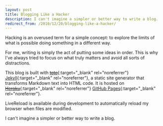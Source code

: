 ```yaml
---
layout: post
title: Blogging Like a Hacker
description: I can't imagine a simpler or better way to write a blog.
redirect_from: /2010/12/20/blogging-like-a-hacker/
---
```


Hacking is an overused term for a simple concept: to explore the limits of what is
possible doing something in a different way.

For me, writing is simply the act of putting some ideas in order. This is why
I've always tried to focus on what truly matters and avoid all sorts of distractions.

This blog is built with [<s>toto</s>][2]{:target="_blank" rel="noreferrer"}
[Jekyll][1]{:target="_blank" rel="noreferrer"}, a static site generator that transforms Markdown
text into HTML code. It is hosted on [<s>Heroku</s>][3]{:target="_blank" rel="noreferrer"}
[GitHub Pages][4]{:target="_blank" rel="noreferrer"}.

LiveReload is available during development to automatically reload my browser
when files are modified.

I can't imagine a simpler or better way to write a blog.


[1]: https://jekyllrb.com/
[2]: https://github.com/cloudhead/toto
[3]: https://www.heroku.com/
[4]: https://pages.github.com/
